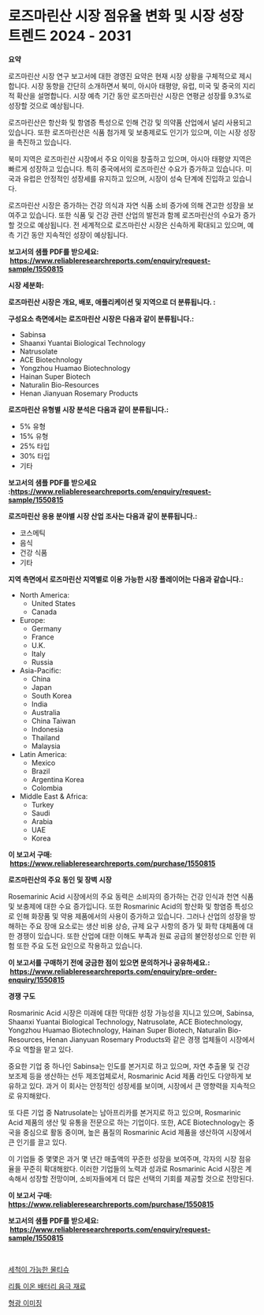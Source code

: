 <p><h1>로즈마린산 시장 점유율 변화 및 시장 성장 트렌드 2024 - 2031</h1></p><p><strong>요약</strong></p>
<p><p>로즈마린산 시장 연구 보고서에 대한 경영진 요약은 현재 시장 상황을 구체적으로 제시합니다. 시장 동향을 간단히 소개하면서 북미, 아시아 태평양, 유럽, 미국 및 중국의 지리적 확산을 설명합니다. 시장 예측 기간 동안 로즈마린산 시장은 연평균 성장률 9.3%로 성장할 것으로 예상됩니다.</p><p>로즈마린산은 항산화 및 항염증 특성으로 인해 건강 및 의약품 산업에서 널리 사용되고 있습니다. 또한 로즈마린산은 식품 첨가제 및 보충제로도 인기가 있으며, 이는 시장 성장을 촉진하고 있습니다.</p><p>북미 지역은 로즈마린산 시장에서 주요 이익을 창출하고 있으며, 아시아 태평양 지역은 빠르게 성장하고 있습니다. 특히 중국에서의 로즈마린산 수요가 증가하고 있습니다. 미국과 유럽은 안정적인 성장세를 유지하고 있으며, 시장이 성숙 단계에 진입하고 있습니다.</p><p>로즈마린산 시장은 증가하는 건강 의식과 자연 식품 소비 증가에 의해 견고한 성장을 보여주고 있습니다. 또한 식품 및 건강 관련 산업의 발전과 함께 로즈마린산의 수요가 증가할 것으로 예상됩니다. 전 세계적으로 로즈마린산 시장은 신속하게 확대되고 있으며, 예측 기간 동안 지속적인 성장이 예상됩니다.</p></p>
<p><strong>보고서의 샘플 PDF를 받으세요: &nbsp;<a href="https://www.reliableresearchreports.com/enquiry/request-sample/1550815">https://www.reliableresearchreports.com/enquiry/request-sample/1550815</a></strong></p>
<p><strong>시장 세분화:</strong></p>
<p><strong> 로즈마린산 시장은 개요, 배포, 애플리케이션 및 지역으로 더 분류됩니다. :</strong></p>
<p><strong>구성요소 측면에서는 로즈마린산 시장은 다음과 같이 분류됩니다.:</strong></p>
<p><ul><li>Sabinsa</li><li>Shaanxi Yuantai Biological Technology</li><li>Natrusolate</li><li>ACE Biotechnology</li><li>Yongzhou Huamao Biotechnology</li><li>Hainan Super Biotech</li><li>Naturalin Bio-Resources</li><li>Henan Jianyuan Rosemary Products</li></ul></p>
<p><strong> 로즈마린산 유형별 시장 분석은 다음과 같이 분류됩니다.:</strong></p>
<p><ul><li>5% 유형</li><li>15% 유형</li><li>25% 타입</li><li>30% 타입</li><li>기타</li></ul></p>
<p><strong>보고서의 샘플 PDF를 받으세요 :<a href="https://www.reliableresearchreports.com/enquiry/request-sample/1550815">https://www.reliableresearchreports.com/enquiry/request-sample/1550815</a></strong></p>
<p><strong> 로즈마린산 응용 분야별 시장 산업 조사는 다음과 같이 분류됩니다.:</strong></p>
<p><ul><li>코스메틱</li><li>음식</li><li>건강 식품</li><li>기타</li></ul></p>
<p><strong>지역 측면에서 로즈마린산 지역별로 이용 가능한 시장 플레이어는 다음과 같습니다.:</strong></p>
<p><ul>
    <li>
        North America:
        <ul>
            <li>United States</li>
            <li>Canada</li>
        </ul>
    </li>
    <li>
        Europe:
        <ul>
            <li>Germany</li>
            <li>France</li>
            <li>U.K.</li>
            <li>Italy</li>
            <li>Russia</li>
        </ul>
    </li>
    <li>
        Asia-Pacific:
        <ul>
            <li>China</li>
            <li>Japan</li>
            <li>South Korea</li>
            <li>India</li>
            <li>Australia</li>
            <li>China Taiwan</li>
            <li>Indonesia</li>
            <li>Thailand</li>
            <li>Malaysia</li>
        </ul>
    </li>
    <li>
        Latin America:
        <ul>
            <li>Mexico</li>
            <li>Brazil</li>
            <li>Argentina Korea</li>
            <li>Colombia</li>
        </ul>
    </li>
    <li>
        Middle East & Africa:
        <ul>
            <li>Turkey</li>
            <li>Saudi</li>
            <li>Arabia</li>
            <li>UAE</li>
            <li>Korea</li>
        </ul>
    </li>
    </ul></p>
<p><strong>이 보고서 구매: &nbsp;<a href="https://www.reliableresearchreports.com/purchase/1550815">https://www.reliableresearchreports.com/purchase/1550815</a></strong></p>
<p><strong>로즈마린산의 주요 동인 및 장벽 시장</strong></p>
<p><p>Rosemarinic Acid 시장에서의 주요 동력은 소비자의 증가하는 건강 인식과 천연 식품 및 보충제에 대한 수요 증가입니다. 또한 Rosmarinic Acid의 항산화 및 항염증 특성으로 인해 화장품 및 약용 제품에서의 사용이 증가하고 있습니다. 그러나 산업의 성장을 방해하는 주요 장애 요소로는 생산 비용 상승, 규제 요구 사항의 증가 및 화학 대체품에 대한 경쟁이 있습니다. 또한 산업에 대한 이해도 부족과 원료 공급의 불안정성으로 인한 위험 또한 주요 도전 요인으로 작용하고 있습니다.</p></p>
<p><strong>이 보고서를 구매하기 전에 궁금한 점이 있으면 문의하거나 공유하세요.: &nbsp;<a href="https://www.reliableresearchreports.com/enquiry/pre-order-enquiry/1550815">https://www.reliableresearchreports.com/enquiry/pre-order-enquiry/1550815</a></strong></p>
<p><strong>경쟁 구도</strong></p>
<p><p>Rosmarinic Acid 시장은 미래에 대한 막대한 성장 가능성을 지니고 있으며, Sabinsa, Shaanxi Yuantai Biological Technology, Natrusolate, ACE Biotechnology, Yongzhou Huamao Biotechnology, Hainan Super Biotech, Naturalin Bio-Resources, Henan Jianyuan Rosemary Products와 같은 경쟁 업체들이 시장에서 주요 역할을 맡고 있다.</p><p>중요한 기업 중 하나인 Sabinsa는 인도를 본거지로 하고 있으며, 자연 추출물 및 건강 보조제 등을 생산하는 선두 제조업체로서, Rosmarinic Acid 제품 라인도 다양하게 보유하고 있다. 과거 이 회사는 안정적인 성장세를 보이며, 시장에서 큰 영향력을 지속적으로 유지해왔다.</p><p>또 다른 기업 중 Natrusolate는 남아프리카를 본거지로 하고 있으며, Rosmarinic Acid 제품의 생산 및 유통을 전문으로 하는 기업이다. 또한, ACE Biotechnology는 중국을 중심으로 활동 중이며, 높은 품질의 Rosmarinic Acid 제품을 생산하여 시장에서 큰 인기를 끌고 있다.</p><p>이 기업들 중 몇몇은 과거 몇 년간 매출액의 꾸준한 성장을 보여주며, 각자의 시장 점유율을 꾸준히 확대해왔다. 이러한 기업들의 노력과 성과로 Rosmarinic Acid 시장은 계속해서 성장할 전망이며, 소비자들에게 더 많은 선택의 기회를 제공할 것으로 전망된다.</p></p>
<p><strong>이 보고서 구매: &nbsp; <a href="https://www.reliableresearchreports.com/purchase/1550815">https://www.reliableresearchreports.com/purchase/1550815</a></strong></p>
<p><strong>보고서의 샘플 PDF를 받으세요: &nbsp;<a href="https://www.reliableresearchreports.com/enquiry/request-sample/1550815">https://www.reliableresearchreports.com/enquiry/request-sample/1550815</a></strong><strong></strong></p>
<p>&nbsp;</p>
<p><p><a href="https://github.com/vsoq0zknh59/Market-Research-Report-List-1/blob/main/49954326332.md">세척이 가능한 물티슈</a></p><p><a href="https://github.com/Tristiarton768456/Market-Research-Report-List-1/blob/main/63547206333.md">리튬 이온 배터리 음극 재료</a></p><p><a href="https://github.com/JonHarrtis67676y/Market-Research-Report-List-1/blob/main/67155156334.md">형광 이미징</a></p></p>